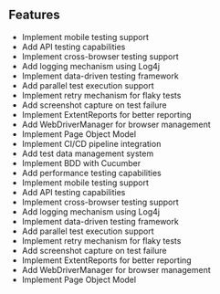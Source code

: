 

## Features
- Implement mobile testing support
- Add API testing capabilities
- Implement cross-browser testing support
- Add logging mechanism using Log4j
- Implement data-driven testing framework
- Add parallel test execution support
- Implement retry mechanism for flaky tests
- Add screenshot capture on test failure
- Implement ExtentReports for better reporting
- Add WebDriverManager for browser management
- Implement Page Object Model
- Implement CI/CD pipeline integration
- Add test data management system
- Implement BDD with Cucumber
- Add performance testing capabilities
- Implement mobile testing support
- Add API testing capabilities
- Implement cross-browser testing support
- Add logging mechanism using Log4j
- Implement data-driven testing framework
- Add parallel test execution support
- Implement retry mechanism for flaky tests
- Add screenshot capture on test failure
- Implement ExtentReports for better reporting
- Add WebDriverManager for browser management
- Implement Page Object Model
